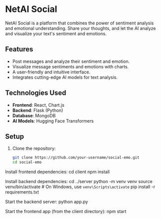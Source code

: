 # NetAI Social

NetAI Social is a platform that combines the power of sentiment analysis and emotional understanding. Share your thoughts, and let the AI analyze and visualize your text's sentiment and emotions.

## Features

- Post messages and analyze their sentiment and emotion.
- Visualize message sentiments and emotions with charts.
- A user-friendly and intuitive interface.
- Integrates cutting-edge AI models for text analysis.

## Technologies Used

- **Frontend**: React, Chart.js
- **Backend**: Flask (Python)
- **Database**: MongoDB
- **AI Models**: Hugging Face Transformers

## Setup

1. Clone the repository:

   ```bash
   git clone https://github.com/your-username/social-emo.git
   cd social-emo
Install frontend dependencies:
cd client
npm install

Install backend dependencies:
cd ../server
python -m venv venv
source venv/bin/activate  # On Windows, use `venv\Scripts\activate`
pip install -r requirements.txt



Start the backend server:
python app.py



Start the frontend app (from the client directory):
npm start

 
 
